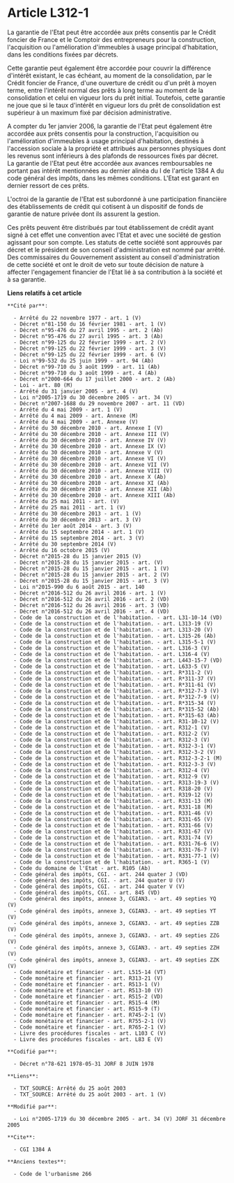 # Article L312-1

La garantie de l'Etat peut être accordée aux prêts consentis par le Crédit foncier de France et le Comptoir des entrepreneurs
pour la construction, l'acquisition ou l'amélioration d'immeubles à usage principal d'habitation, dans les conditions fixées
par décrets.

Cette garantie peut également être accordée pour couvrir la différence d'intérêt existant, le cas échéant, au moment de la
consolidation, par le Crédit foncier de France, d'une ouverture de crédit ou d'un prêt à moyen terme, entre l'intérêt normal
des prêts à long terme au moment de la consolidation et celui en vigueur lors du prêt initial. Toutefois, cette garantie ne
joue que si le taux d'intérêt en vigueur lors du prêt de consolidation est supérieur à un maximum fixé par décision
administrative.

A compter du 1er janvier 2006, la garantie de l'Etat peut également être accordée aux prêts consentis pour la construction,
l'acquisition ou l'amélioration d'immeubles à usage principal d'habitation, destinés à l'accession sociale à la propriété et
attribués aux personnes physiques dont les revenus sont inférieurs à des plafonds de ressources fixés par décret. La garantie
de l'Etat peut être accordée aux avances remboursables ne portant pas intérêt mentionnées au dernier alinéa du I de l'article
1384 A du code général des impôts, dans les mêmes conditions. L'Etat est garant en dernier ressort de ces prêts.

L'octroi de la garantie de l'Etat est subordonné à une participation financière des établissements de crédit qui cotisent à
un dispositif de fonds de garantie de nature privée dont ils assurent la gestion.

Ces prêts peuvent être distribués par tout établissement de crédit ayant signé à cet effet une convention avec l'Etat et avec
une société de gestion agissant pour son compte. Les statuts de cette société sont approuvés par décret et le président de
son conseil d'administration est nommé par arrêté. Des commissaires du Gouvernement assistent au conseil d'administration de
cette société et ont le droit de veto sur toute décision de nature à affecter l'engagement financier de l'Etat lié à sa
contribution à la société et à sa garantie.

**Liens relatifs à cet article**

	**Cité par**:

	  - Arrêté du 22 novembre 1977 - art. 1 (V)
	  - Décret n°81-150 du 16 février 1981 - art. 1 (V)
	  - Décret n°95-476 du 27 avril 1995 - art. 2 (Ab)
	  - Décret n°95-476 du 27 avril 1995 - art. 3 (Ab)
	  - Décret n°99-125 du 22 février 1999 - art. 2 (V)
	  - Décret n°99-125 du 22 février 1999 - art. 3 (V)
	  - Décret n°99-125 du 22 février 1999 - art. 6 (V)
	  - Loi n°99-532 du 25 juin 1999 - art. 94 (Ab)
	  - Décret n°99-710 du 3 août 1999 - art. 11 (Ab)
	  - Décret n°99-710 du 3 août 1999 - art. 4 (Ab)
	  - Décret n°2000-664 du 17 juillet 2000 - art. 2 (Ab)
	  - Loi - art. 80 (M)
	  - Arrêté du 31 janvier 2005 - art. 4 (V)
	  - Loi n°2005-1719 du 30 décembre 2005 - art. 34 (V)
	  - Décret n°2007-1688 du 29 novembre 2007 - art. 11 (VD)
	  - Arrêté du 4 mai 2009 - art. 1 (V)
	  - Arrêté du 4 mai 2009 - art. Annexe (M)
	  - Arrêté du 4 mai 2009 - art. Annexe (V)
	  - Arrêté du 30 décembre 2010 - art. Annexe I (V)
	  - Arrêté du 30 décembre 2010 - art. Annexe III (V)
	  - Arrêté du 30 décembre 2010 - art. Annexe IV (V)
	  - Arrêté du 30 décembre 2010 - art. Annexe IX (V)
	  - Arrêté du 30 décembre 2010 - art. Annexe V (V)
	  - Arrêté du 30 décembre 2010 - art. Annexe VI (V)
	  - Arrêté du 30 décembre 2010 - art. Annexe VII (V)
	  - Arrêté du 30 décembre 2010 - art. Annexe VIII (V)
	  - Arrêté du 30 décembre 2010 - art. Annexe X (Ab)
	  - Arrêté du 30 décembre 2010 - art. Annexe XI (Ab)
	  - Arrêté du 30 décembre 2010 - art. Annexe XII (Ab)
	  - Arrêté du 30 décembre 2010 - art. Annexe XIII (Ab)
	  - Arrêté du 25 mai 2011 - art. (V)
	  - Arrêté du 25 mai 2011 - art. 1 (V)
	  - Arrêté du 30 décembre 2013 - art. 1 (V)
	  - Arrêté du 30 décembre 2013 - art. 3 (V)
	  - Arrêté du 1er août 2014 - art. 3 (V)
	  - Arrêté du 15 septembre 2014 - art. 1 (V)
	  - Arrêté du 15 septembre 2014 - art. 3 (V)
	  - Arrêté du 30 septembre 2014 (V)
	  - Arrêté du 16 octobre 2015 (V)
	  - Décret n°2015-28 du 15 janvier 2015 (V)
	  - Décret n°2015-28 du 15 janvier 2015 - art. (V)
	  - Décret n°2015-28 du 15 janvier 2015 - art. 1 (V)
	  - Décret n°2015-28 du 15 janvier 2015 - art. 2 (V)
	  - Décret n°2015-28 du 15 janvier 2015 - art. 3 (V)
	  - Loi n°2015-990 du 6 août 2015 - art. 140
	  - Décret n°2016-512 du 26 avril 2016 - art. 1 (V)
	  - Décret n°2016-512 du 26 avril 2016 - art. 2 (VD)
	  - Décret n°2016-512 du 26 avril 2016 - art. 3 (VD)
	  - Décret n°2016-512 du 26 avril 2016 - art. 4 (VD)
	  - Code de la construction et de l'habitation. - art. L31-10-14 (VD)
	  - Code de la construction et de l'habitation. - art. L313-19 (V)
	  - Code de la construction et de l'habitation. - art. L313-20 (V)
	  - Code de la construction et de l'habitation. - art. L315-26 (Ab)
	  - Code de la construction et de l'habitation. - art. L315-5-1 (V)
	  - Code de la construction et de l'habitation. - art. L316-3 (V)
	  - Code de la construction et de l'habitation. - art. L316-4 (V)
	  - Code de la construction et de l'habitation. - art. L443-15-7 (VD)
	  - Code de la construction et de l'habitation. - art. L633-5 (V)
	  - Code de la construction et de l'habitation. - art. R*311-2 (V)
	  - Code de la construction et de l'habitation. - art. R*311-37 (V)
	  - Code de la construction et de l'habitation. - art. R*311-61 (V)
	  - Code de la construction et de l'habitation. - art. R*312-7-3 (V)
	  - Code de la construction et de l'habitation. - art. R*312-7-9 (V)
	  - Code de la construction et de l'habitation. - art. R*315-34 (V)
	  - Code de la construction et de l'habitation. - art. R*315-52 (Ab)
	  - Code de la construction et de l'habitation. - art. R*315-63 (Ab)
	  - Code de la construction et de l'habitation. - art. R31-10-12 (V)
	  - Code de la construction et de l'habitation. - art. R312-1 (V)
	  - Code de la construction et de l'habitation. - art. R312-2 (V)
	  - Code de la construction et de l'habitation. - art. R312-3 (V)
	  - Code de la construction et de l'habitation. - art. R312-3-1 (V)
	  - Code de la construction et de l'habitation. - art. R312-3-2 (V)
	  - Code de la construction et de l'habitation. - art. R312-3-2-1 (M)
	  - Code de la construction et de l'habitation. - art. R312-3-3 (V)
	  - Code de la construction et de l'habitation. - art. R312-4 (V)
	  - Code de la construction et de l'habitation. - art. R312-9 (V)
	  - Code de la construction et de l'habitation. - art. R313-19-3 (V)
	  - Code de la construction et de l'habitation. - art. R318-20 (V)
	  - Code de la construction et de l'habitation. - art. R319-12 (V)
	  - Code de la construction et de l'habitation. - art. R331-13 (M)
	  - Code de la construction et de l'habitation. - art. R331-18 (M)
	  - Code de la construction et de l'habitation. - art. R331-46 (V)
	  - Code de la construction et de l'habitation. - art. R331-65 (V)
	  - Code de la construction et de l'habitation. - art. R331-66 (V)
	  - Code de la construction et de l'habitation. - art. R331-67 (V)
	  - Code de la construction et de l'habitation. - art. R331-74 (V)
	  - Code de la construction et de l'habitation. - art. R331-76-6 (V)
	  - Code de la construction et de l'habitation. - art. R331-76-7 (V)
	  - Code de la construction et de l'habitation. - art. R331-77-1 (V)
	  - Code de la construction et de l'habitation. - art. R365-1 (V)
	  - Code du domaine de l'Etat - art. R105 (Ab)
	  - Code général des impôts, CGI. - art. 244 quater J (VD)
	  - Code général des impôts, CGI. - art. 244 quater U (V)
	  - Code général des impôts, CGI. - art. 244 quater V (V)
	  - Code général des impôts, CGI. - art. 845 (VD)
	  - Code général des impôts, annexe 3, CGIAN3. - art. 49 septies YQ (V)
	  - Code général des impôts, annexe 3, CGIAN3. - art. 49 septies YT (V)
	  - Code général des impôts, annexe 3, CGIAN3. - art. 49 septies ZZB (V)
	  - Code général des impôts, annexe 3, CGIAN3. - art. 49 septies ZZG (V)
	  - Code général des impôts, annexe 3, CGIAN3. - art. 49 septies ZZH (V)
	  - Code général des impôts, annexe 3, CGIAN3. - art. 49 septies ZZK (V)
	  - Code monétaire et financier - art. L515-14 (VT)
	  - Code monétaire et financier - art. R313-21 (V)
	  - Code monétaire et financier - art. R513-1 (V)
	  - Code monétaire et financier - art. R513-10 (V)
	  - Code monétaire et financier - art. R515-2 (VD)
	  - Code monétaire et financier - art. R515-4 (M)
	  - Code monétaire et financier - art. R515-9 (T)
	  - Code monétaire et financier - art. R745-2-1 (V)
	  - Code monétaire et financier - art. R755-2-1 (V)
	  - Code monétaire et financier - art. R765-2-1 (V)
	  - Livre des procédures fiscales - art. L103 C (V)
	  - Livre des procédures fiscales - art. L83 E (V)

	**Codifié par**:

	  - Décret n°78-621 1978-05-31 JORF 8 JUIN 1978

	**Liens**:

	  - TXT_SOURCE: Arrêté du 25 août 2003
	  - TXT_SOURCE: Arrêté du 25 août 2003 - art. 1 (V)

	**Modifié par**:

	  - Loi n°2005-1719 du 30 décembre 2005 - art. 34 (V) JORF 31 décembre 2005

	**Cite**:

	  - CGI 1384 A

	**Anciens textes**:

	  - Code de l'urbanisme 266
